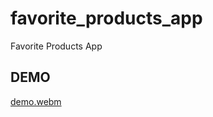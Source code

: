 # favorite_products_app

Favorite Products App

## DEMO

[demo.webm](https://github.com/user-attachments/assets/900b997e-01c9-4543-8ee6-81d2a2f72966)
